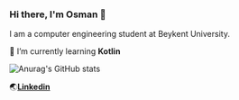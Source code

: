 ### Hi there, I'm Osman 👋

I am a computer engineering student at Beykent University.

 🌱 I’m currently learning **Kotlin** 
 
 ![Anurag's GitHub stats](https://github-readme-stats.vercel.app/api?username=osmnskman&show_icons=true&theme=tokyonight)


🌏[**Linkedin**](https://www.linkedin.com/in/osmansekman1/) 
